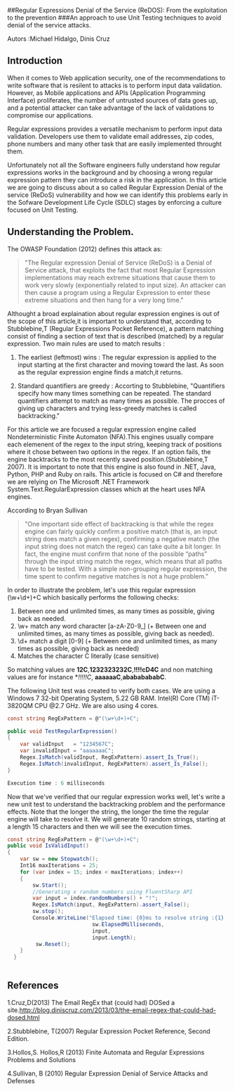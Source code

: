 ##Regular Expressions Denial of the Service (ReDOS): From the exploitation to the prevention
###An approach to use Unit Testing techniques to avoid denial of the service attacks.

Autors :Michael Hidalgo, Dinis Cruz
## Introduction

When it comes to Web application security, one of the recommendations to write software that is resilent to attacks is to perform input data validation. However, as Mobile applications and APIs (Application Programming Interface) proliferates, the number of untrusted sources of data goes up, and a potential attacker can take advantage of the lack of validations to compromise our applications.

Regular expressions provides a versatile mechanism to perform input data validation. Developers use them to validate email addresses, zip codes, phone numbers and many other task that are easily implemented throught them.

Unfortunately not all the Software engineers fully understand how regular expressions works in the background and by choosing a wrong regular expression pattern they can introduce a risk in the application. In this article we are going to discuss about a so called Regular Expression Denial of the service (ReDoS) vulnerability and how we can identify this problems early in the Sofware Development Life Cycle (SDLC) stages by enforcing a culture focused on Unit Testing.

## Understanding the Problem.

The OWASP Foundation (2012) defines this attack as:
>"The Regular expression Denial of Service (ReDoS) is a Denial of Service attack, that exploits the fact that most Regular Expression implementations may reach extreme situations that cause them to work very slowly (exponentially related to input size). An attacker can then cause a program using a Regular Expression to enter these extreme situations and then hang for a very long time."

Althought a broad explaination about regular expression engines is out of the scope of this article,it is important to understand that, according to Stubblebine,T (Regular Expressions Pocket Reference), a pattern matching consist of finding a section of text that is described (matched) by a regular expression. Two main rules are used to match results :

1. The earliest (leftmost) wins : The regular expression is applied to the input starting at the first character and moving toward the last. As soon as the regular expression engine finds a match,it returns.

2. Standard quantifiers are greedy : Accorting to Stubblebine, "Quantifiers specify how many times something can be repeated. The standard quantifiers attempt to match as many times as possible. The procces of giving up characters and trying less-greedy matches is called backtracking."

For this article we are focused a regular expression engine called Nondeterministic Finite Automaton (NFA).This engines usually compare each elemenent of the regex to the input string, keeping track of positions where it chose between two options in the regex. If an option fails, the engine backtracks to the most recently saved position.(Stubblebine,T 2007). It is important to note that this engine is also found in .NET, Java, Python, PHP and Ruby on rails. This article is focused on C# and therefore we are relying on The Microsoft .NET Framework System.Text.RegularExpression classes which at the heart uses NFA engines.

According to Bryan Sullivan 
>"One important side effect of backtracking is that while the regex engine can fairly quickly confirm a positive match (that is, an input string does match a given regex), confirming a negative match (the input string does not match the regex) can take quite a bit longer. In fact, the engine must confirm that none of the possible “paths” through the input string match the regex, which means that all paths have to be tested.
With a simple non-grouping regular expression, the time spent to confirm negative matches is not a huge problem."

In order to illustrate the problem, let's use this regular expression (\w+\d+)+C which basically performs the following checks:

1. Between one and unlimited times, as many times as possible, giving back as needed.
2. \w+ match any word character [a-zA-Z0-9_] (+ Between one and unlimited times, as many times as possible, giving back as needed).
3. \d+ match a digit [0-9] (+ Between one and unlimited times, as many times as possible, giving back as needed)
4. Matches the character C literally (case sensitive)

So matching values are **12C**,**1232323232C**,**!!!!cD4C** and non matching values are for instance **!!!!!C*, **aaaaaaC**,**abababababC**.

The following Unit test was created to verify both cases. We are using a Windows 7 32-bit Operating System, 5.22 GB RAM. Intel(R) Core (TM) iT-3820QM CPU @2.7 GHz. We are also using 4 cores.

```csharp
const string RegExPattern = @"(\w+\d+)+C";

public void TestRegularExpression() 
{
    var validInput   = "1234567C";
    var invalidInput = "aaaaaaaC";
    Regex.IsMatch(validInput, RegExPattern).assert_Is_True();
    Regex.IsMatch(invalidInput, RegExPattern).assert_Is_False();
}

Execution time : 6 milliseconds
```

Now that we've verified that our regular expression works well, let's write a new unit test to understand the backtracking problem and the performance effects. Note that the longer the string, the longer the time the regular engine will take to resolve it. We will generate 10 random strings, starting at a length  15 characters and then we will see the execution times.

```csharp
const string RegExPattern = @"(\w+\d+)+C";
public void IsValidInput()
{
    var sw = new Stopwatch();
    Int16 maxIterations = 25;
    for (var index = 15; index < maxIterations; index++)
    {
        sw.Start();
        //Generating x random numbers using FluentSharp API
        var input = index.randomNumbers() + "!";
        Regex.IsMatch(input, RegExPattern).assert_False();
        sw.stop();
        Console.WriteLine("Elapsed time: {0}ms to resolve string :{1}                (Length :{2} characters)",
                           sw.ElapsedMilliseconds,
                           input,
                           input.Length);
         sw.Reset();
    }
  }
  
```



## References
1.Cruz,D(2013) The Email RegEx that (could had) DOSed a site.http://blog.diniscruz.com/2013/03/the-email-regex-that-could-had-dosed.html

2.Stubblebine, T(2007) Regular Expression Pocket Reference, Second Edition.

3.Hollos,S. Hollos,R (2013) Finite Automata and Regular Expressions Problems and Solutions

4.Sullivan, B (2010) Regular Expression Denial of Service Attacks and Defenses

